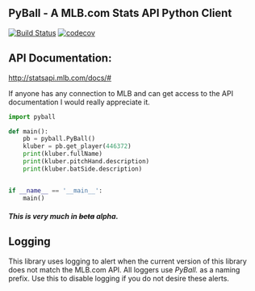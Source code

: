 ## PyBall - A MLB.com Stats API Python Client

[![Build Status](https://travis-ci.org/bradleyhurley/PyBall.svg?branch=master)](https://travis-ci.org/bradleyhurley/PyBall)
[![codecov](https://codecov.io/gh/bradleyhurley/PyBall/branch/master/graph/badge.svg)](https://codecov.io/gh/bradleyhurley/PyBall)

## API Documentation:
http://statsapi.mlb.com/docs/#

If anyone has any connection to MLB and can get access to the API documentation I would really appreciate it.

```python
import pyball

def main():
    pb = pyball.PyBall()
    kluber = pb.get_player(446372)
    print(kluber.fullName)
    print(kluber.pitchHand.description)
    print(kluber.batSide.description)


if __name__ == '__main__':
    main()

```

##### This is very much in ~~beta~~ alpha.

## Logging

This library uses logging to alert when the current version of this library does not match the
MLB.com API. All loggers use _PyBall._ as a naming prefix. Use this to disable logging if you do
not desire these alerts.
